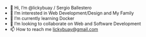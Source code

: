 - 👋 Hi, I’m @lickybuay / Sergio Ballestero
- 👀 I’m interested in Web Development/Design and My Family
- 🌱 I’m currently learning Docker
- 💞️ I’m looking to collaborate on Web and Software Development
- 📫 How to reach me lickybuay@gmail.com

<!---
lickybuay/lickybuay is a ✨ special ✨ repository because its `README.md` (this file) appears on your GitHub profile.
You can click the Preview link to take a look at your changes.
--->
